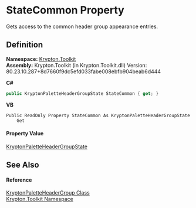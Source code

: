# StateCommon Property


Gets access to the common header group appearance entries.



## Definition
**Namespace:** <a href="79d2eac2-21f4-54ff-7552-b20c33c30600.md">Krypton.Toolkit</a>  
**Assembly:** Krypton.Toolkit (in Krypton.Toolkit.dll) Version: 80.23.10.287+8d7660f9dc5efd033fabe008ebfb904beab6d444

**C#**
``` C#
public KryptonPaletteHeaderGroupState StateCommon { get; }
```
**VB**
``` VB
Public ReadOnly Property StateCommon As KryptonPaletteHeaderGroupState
	Get
```



#### Property Value
<a href="9b64775d-5b78-7f5f-71da-cf5105a1e84e.md">KryptonPaletteHeaderGroupState</a>

## See Also


#### Reference
<a href="364bf73d-9661-1c77-b5a7-4fddb6a698e1.md">KryptonPaletteHeaderGroup Class</a>  
<a href="79d2eac2-21f4-54ff-7552-b20c33c30600.md">Krypton.Toolkit Namespace</a>  
